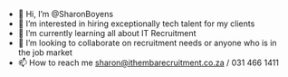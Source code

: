 - 👋 Hi, I’m @SharonBoyens
- 👀 I’m interested in hiring exceptionally tech talent for my clients
- 🌱 I’m currently learning all about IT Recruitment
- 💞️ I’m looking to collaborate on recruitment needs or anyone who is in the job market
- 📫 How to reach me sharon@ithembarecruitment.co.za / 031 466 1411

<!---
SharonBoyens/SharonBoyens is a ✨ special ✨ repository because its `README.md` (this file) appears on your GitHub profile.
You can click the Preview link to take a look at your changes.
--->
